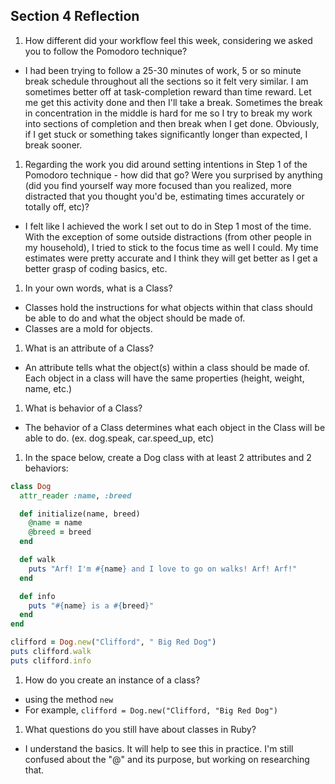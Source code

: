 ## Section 4 Reflection

1. How different did your workflow feel this week, considering we asked you to follow the Pomodoro technique?
- I had been trying to follow a 25-30 minutes of work, 5 or so minute break schedule throughout all the sections so it felt very similar.  I am sometimes better off at task-completion reward than time reward.  Let me get this activity done and then I'll take a break.  Sometimes the break in concentration in the middle is hard for me so I try to break my work into sections of completion and then break when I get done.  Obviously, if I get stuck or something takes significantly longer than expected, I break sooner.

1. Regarding the work you did around setting intentions in Step 1 of the Pomodoro technique - how did that go? Were you surprised by anything (did you find yourself way more focused than you realized, more distracted that you thought you'd be, estimating times accurately or totally off, etc)?
- I felt like I achieved the work I set out to do in Step 1 most of the time.  With the exception of some outside distractions (from other people in my household), I tried to stick to the focus time as well I could.  My time estimates were pretty accurate and I think they will get better as I get a better grasp of coding basics, etc.

1. In your own words, what is a Class?
- Classes hold the instructions for what objects within that class should be able to do and what the object should be made of.
- Classes are a mold for objects.

1. What is an attribute of a Class?
- An attribute tells what the object(s) within a class should be made of.  Each object in a class will have the same properties (height, weight, name, etc.)

1. What is behavior of a Class?
- The behavior of a Class determines what each object in the Class will be able to do.  (ex. dog.speak, car.speed_up, etc)

1. In the space below, create a Dog class with at least 2 attributes and 2 behaviors:

```Ruby
class Dog
  attr_reader :name, :breed

  def initialize(name, breed)
    @name = name
    @breed = breed
  end

  def walk
    puts "Arf! I'm #{name} and I love to go on walks! Arf! Arf!"
  end

  def info
    puts "#{name} is a #{breed}"
  end
end

clifford = Dog.new("Clifford", " Big Red Dog")
puts clifford.walk
puts clifford.info

```

1. How do you create an instance of a class?
- using the method `new`
- For example,
`clifford = Dog.new("Clifford, "Big Red Dog")`

1. What questions do you still have about classes in Ruby?
- I understand the basics.  It will help to see this in practice. I'm still confused about the "@" and its purpose, but working on researching that. 

